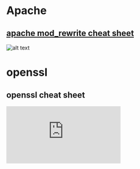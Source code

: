 # Apache

## [apache mod_rewrite cheat sheet](https://github.com/microscum/cheat-sheets/tree/main/files/mod_rewrite_cheatsheet.pdf)
![alt text ](hhttps://github.com/microscum/cheat-sheets/blob/main/images/mod_rewrite-cheatsheet.png)

# openssl
## openssl cheat sheet
![alt text ](https://github.com/microscum/cheat-sheets/tree/main/files/openssl_cheat-sheets.md)
